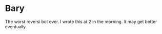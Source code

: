 Bary
====

The worst reversi bot ever. I wrote this at 2 in the morning. It may get better eventually
